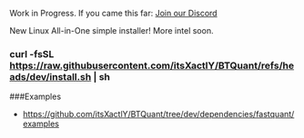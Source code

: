 Work in Progress. If you came this far: [Join our Discord](https://discord.gg/Y7uBxmRg3Z)




New Linux All-in-One simple installer! More intel soon.

### curl -fsSL https://raw.githubusercontent.com/itsXactlY/BTQuant/refs/heads/dev/install.sh | sh


###Examples

- https://github.com/itsXactlY/BTQuant/tree/dev/dependencies/fastquant/examples
